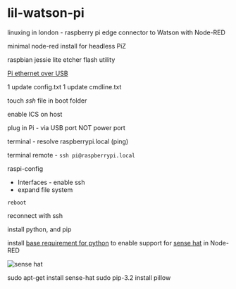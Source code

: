 # lil-watson-pi
linuxing in london - raspberry pi edge connector to Watson with Node-RED

minimal node-red install for headless PiZ

raspbian jessie lite
etcher flash utility

[Pi ethernet over USB](http://www.circuitbasics.com/raspberry-pi-zero-ethernet-gadget/)

1 update config.txt
1 update cmdline.txt

touch *ssh* file in boot folder

enable ICS on host

plug in Pi - via USB port NOT power port

terminal - resolve raspberrypi.local (ping)

terminal remote - `ssh pi@raspberrypi.local`

raspi-config 
- Interfaces - enable ssh
- expand file system

`reboot`

reconnect with ssh 

install python, and pip

install [base requirement for python](https://www.raspberrypi.org/documentation/linux/software/python.md) to enable support for [sense hat](https://www.raspberrypi.org/products/sense-hat/)  in Node-RED

![sense hat](https://www.raspberrypi.org/app/uploads/2016/02/Sense-HAT-web.jpg)

sudo apt-get install sense-hat
sudo pip-3.2 install pillow





